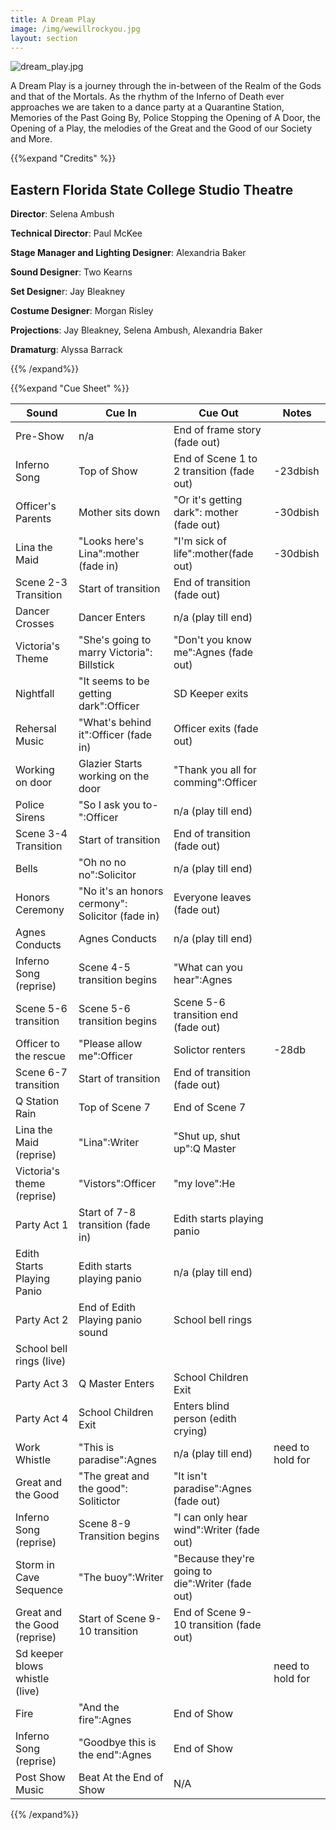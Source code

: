 ```yaml
---
title: A Dream Play 
image: /img/wewillrockyou.jpg
layout: section
---
```

![dream_play.jpg](/dream_play.jpg)

A Dream Play is a journey through the in-between of the Realm of the Gods and that of the Mortals. As the rhythm of the Inferno of Death ever approaches we are taken to a dance party at a Quarantine Station, Memories of the Past Going By, Police Stopping the Opening of A Door, the Opening of a Play, the melodies of the Great and the Good of our Society and More.

{{%expand "Credits" %}}

## Eastern Florida State College Studio Theatre

**Director**: Selena Ambush

**Technical Director**: Paul McKee

**Stage Manager and Lighting Designer**: Alexandria Baker

**Sound Designer**: Two Kearns

**Set Designe**r: Jay Bleakney

**Costume Designer**: Morgan Risley

**Projections**: Jay Bleakney, Selena Ambush, Alexandria Baker

**Dramaturg**: Alyssa Barrack

{{% /expand%}}

{{%expand "Cue Sheet" %}}

| Sound  | Cue In   | Cue Out  | Notes|
| ------------------------------ | ------------------------------------------------ | ------------------------------------------------ | ---------------- |
| Pre-Show   | n/a  | End of frame story (fade out)|  |
| Inferno Song   | Top of Show  | End of Scene 1 to 2 transition (fade out)| \-23dbish|
| Officer's Parents  | Mother sits down | "Or it's getting dark": mother (fade out)| \-30dbish|
| Lina the Maid  | "Looks here's Lina":mother (fade in) | "I'm sick of life":mother(fade out)  | \-30dbish|
| Scene 2-3 Transition   | Start of transition  | End of transition (fade out) |  |
| Dancer Crosses | Dancer Enters| n/a (play till end)  |  |
| Victoria's Theme   | "She's going to marry Victoria": Billstick   | "Don't you know me":Agnes (fade out) |  |
| Nightfall  | "It seems to be getting dark":Officer| SD Keeper exits  |  |
| Rehersal Music | "What's behind it":Officer (fade in) | Officer exits (fade out) |  |
| Working on door| Glazier Starts working on the door   | "Thank you all for comming":Officer  |  |
| Police Sirens  | "So I ask you to-":Officer   | n/a (play till end)  |  |
| Scene 3-4 Transition   | Start of transition  | End of transition (fade out) |  |
| Bells  | "Oh no no no":Solicitor  | n/a (play till end)  |  |
| Honors Ceremony| "No it's an honors cermony": Solicitor (fade in) | Everyone leaves (fade out)   |  |
| Agnes Conducts | Agnes Conducts   | n/a (play till end)  |  |
| Inferno Song (reprise) | Scene 4-5 transition begins  | "What can you hear":Agnes|  |
| Scene 5-6 transition   | Scene 5-6 transition begins  | Scene 5-6 transition end (fade out)  |  |
| Officer to the rescue  | "Please allow me":Officer| Solictor renters | \-28db   |
| Scene 6-7 transition   | Start of transition  | End of transition (fade out) |  |
| Q Station Rain | Top of Scene 7   | End of Scene 7   |  |
| Lina the Maid (reprise)| "Lina":Writer| "Shut up, shut up":Q Master  |  |
| Victoria's theme (reprise) | "Vistors":Officer| "my love":He |  |
| Party Act 1| Start of 7-8 transition (fade in)| Edith starts playing panio   |  |
| Edith Starts  Playing Panio| Edith starts playing panio   | n/a (play till end)  |  |
| Party Act 2| End of Edith Playing panio sound | School bell rings|  |
| School bell rings (live)   |  |  |  |
| Party Act 3| Q Master Enters  | School Children Exit |  |
| Party Act 4| School Children Exit | Enters blind person (edith crying)   |  |
| Work Whistle   | "This is paradise":Agnes | n/a (play till end)  | need to hold for |
| Great and the Good | "The great and the good": Solitictor | "It isn't paradise":Agnes (fade out) |  |
| Inferno Song (reprise) | Scene 8-9 Transition begins  | "I can only hear wind":Writer (fade out) |  |
| Storm in Cave Sequence | "The buoy":Writer| "Because they're going to die":Writer (fade out) |  |
| Great and the Good (reprise)   | Start of Scene 9-10 transition   | End of Scene 9-10 transition (fade out)  |  |
| Sd keeper blows whistle (live) |  |  | need to hold for |
| Fire   | "And the fire":Agnes | End of Show  |  |
| Inferno Song (reprise) | "Goodbye this is the end":Agnes  | End of Show  |  |
| Post Show Music| Beat At the End of Show  | N/A  |  |

{{% /expand%}}

